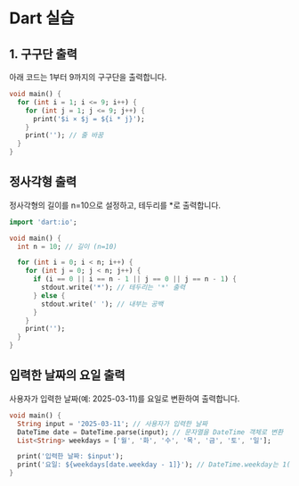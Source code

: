 # Dart 실습

## 1. 구구단 출력  
아래 코드는 1부터 9까지의 구구단을 출력합니다.

```dart
void main() {
  for (int i = 1; i <= 9; i++) {
    for (int j = 1; j <= 9; j++) {
      print('$i × $j = ${i * j}');
    }
    print(''); // 줄 바꿈
  }
}
```
## 정사각형 출력
정사각형의 길이를 n=10으로 설정하고, 테두리를 *로 출력합니다.
```dart
import 'dart:io';

void main() {
  int n = 10; // 길이 (n=10)

  for (int i = 0; i < n; i++) {
    for (int j = 0; j < n; j++) {
      if (i == 0 || i == n - 1 || j == 0 || j == n - 1) {
        stdout.write('*'); // 테두리는 '*' 출력
      } else {
        stdout.write(' '); // 내부는 공백
      }
    }
    print('');
  }
}
```
## 입력한 날짜의 요일 출력
사용자가 입력한 날짜(예: 2025-03-11)를 요일로 변환하여 출력합니다.
```dart
void main() {
  String input = '2025-03-11'; // 사용자가 입력한 날짜
  DateTime date = DateTime.parse(input); // 문자열을 DateTime 객체로 변환
  List<String> weekdays = ['월', '화', '수', '목', '금', '토', '일'];

  print('입력한 날짜: $input');
  print('요일: ${weekdays[date.weekday - 1]}'); // DateTime.weekday는 1(월)~7(일)
}
```
